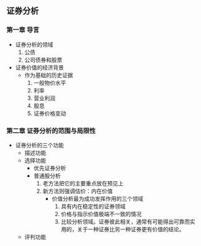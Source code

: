 ## 证券分析

### 第一章 导言

+   证券分析的领域
    1.  公债
    2.  公司债券和股票
+   证券价值的经济背景
    -   作为基础的历史证据
        1.  一般物价水平
        2.  利率
        3.  营业利润
        4.  股息
        5.  证券价格变动

### 第二章 证券分析的范围与局限性

+   证券分析的三个功能
    +   描述功能
    +   选择功能
        -   优先证券分析
        -   普通股分析
            1. 老方法把它的主要重点放在预见上
            2. 新方法则强调估价：内在价值
                +   价值分析最为成功发挥作用的三个领域
                    1. 具有内在稳定性的证券领域
                    2. 价格与指示价值极端不一致的情况
                    3. 比较分析领域。证券彼此相关，通常有可能得出可靠而实用的，关于一种证券比另一种证券更有价值的结论。
    +   评判功能
